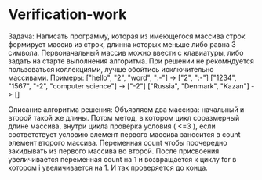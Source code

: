 # Verification-work
Задача: Написать программу, которая из имеющегося массива строк формирует массив из строк,
длинна которых меньше либо равна 3 символа. Первоначальный массив можно ввести с клавиатуры,
либо задать на старте выполнения алгоритма.
При решении не рекомндуется пользоваться коллекциями, лучше обойтись исключительно массивами.
Примеры:
["hello", "2", "word", ":-"] -> ["2", ":-"]
["1234", "1567", "-2", "computer science"] -> ["-2"]
["Russia", "Denmark", "Kazan"] -> []

Описание алгоритма решения:
Объявляем два массива: начальный и второй такой же длины. 
Потом метод, в котором цикл соразмерный длине массива, внутри цикла проверка условия ( <=3 ), если соответствует условию элемент первого массива заносится в count элемент второго массива. 
Переменная count чтобы поочередно закидывать из первого массива во второй.
После присвоения увеличивается переменная count на 1 и возвращается к циклу for в котором i увеличивается на 1. И так проверяется до конца.


